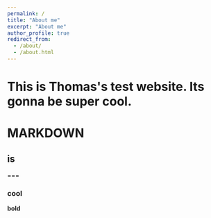 ```yaml
---
permalink: /
title: "About me"
excerpt: "About me"
author_profile: true
redirect_from: 
  - /about/
  - /about.html
---
```


This is Thomas's test website. Its gonna be super cool.
======


# MARKDOWN 
## is 
===
### cool 

**bold**